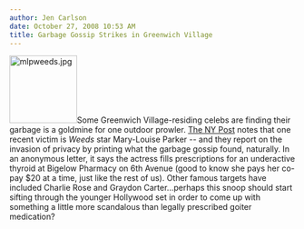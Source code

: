 ```yaml
---
author: Jen Carlson
date: October 27, 2008 10:53 AM
title: Garbage Gossip Strikes in Greenwich Village
---
```


<p><img alt="mlpweeds.jpg" src="https://web.archive.org/web/20110629085721im_/http://gothamist.com/attachments/arts_jen/mlpweeds.jpg" width="119" height="119" class="right">Some Greenwich Village-residing celebs are finding their garbage is a goldmine for one outdoor prowler. <a href="https://web.archive.org/web/20110629085721/http://www.nypost.com/seven/10272008/gossip/pagesix/prowlers_target_celebs_trash_135487.htm">The NY Post</a> notes that one recent victim is <em>Weeds</em> star Mary-Louise Parker -- and they report on the invasion of privacy by printing what the garbage gossip found, naturally. In an anonymous letter, it says the actress fills prescriptions for an underactive thyroid at Bigelow Pharmacy on 6th Avenue (good to know she pays her co-pay $20 at a time, just like the rest of us). Other famous targets have included Charlie Rose and Graydon Carter...perhaps this snoop should start sifting through the younger Hollywood set in order to come up with something a little more scandalous than legally prescribed goiter medication?</p>